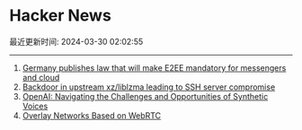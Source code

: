 # Hacker News

最近更新时间: 2024-03-30 02:02:55

--- 
1. [Germany publishes law that will make E2EE mandatory for messengers and cloud](https://tuta.com/blog/german-government-publishes-encryption-law) 
2. [Backdoor in upstream xz/liblzma leading to SSH server compromise](https://www.openwall.com/lists/oss-security/2024/03/29/4) 
3. [OpenAI: Navigating the Challenges and Opportunities of Synthetic Voices](https://openai.com/blog/navigating-the-challenges-and-opportunities-of-synthetic-voices) 
4. [Overlay Networks Based on WebRTC](https://github.com/pojntfx/weron) 
